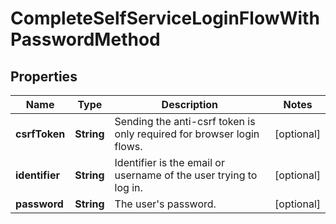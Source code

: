 

# CompleteSelfServiceLoginFlowWithPasswordMethod

## Properties

Name | Type | Description | Notes
------------ | ------------- | ------------- | -------------
**csrfToken** | **String** | Sending the anti-csrf token is only required for browser login flows. |  [optional]
**identifier** | **String** | Identifier is the email or username of the user trying to log in. |  [optional]
**password** | **String** | The user&#39;s password. |  [optional]



